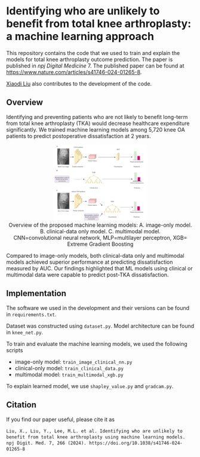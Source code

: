 # Identifying who are unlikely to benefit from total knee arthroplasty: a machine learning approach

This repository contains the code that we used to train and explain the models for total knee arthroplasty outcome prediction. 
The paper is published in *npj Digital Medicine* 7. The published paper can be found at https://www.nature.com/articles/s41746-024-01265-8. 

[Xiaodi Liu](https://github.com/dillys10) also contributes to the development of the code. 


## Overview 
Identifying and preventing patients who are not likely to benefit long-term from total knee arthroplasty (TKA) would decrease healthcare expenditure significantly. We trained machine learning models among 5,720 knee OA patients to predict postoperative dissatisfaction at 2 years. 
 
<!-- Dissatisfaction was defined as not achieving a minimal clinically important difference in postoperative Knee Society knee and function scores (KSS), Short Form-36 Health Survey [SF-36, divided into a physical component score (PCS) and mental component score (MCS)], and Oxford Knee Score (OKS).  -->


<p align="center">
    <img src="overview.png", width='50%' >
    <br>
    Overview of the proposed machine learning models: A. image-only model. B. clinical-data only model. C. multimodal model.
    <br>
    CNN=convolutional neural network, MLP=multilayer perceptron, XGB= Extreme Gradient Boosting
</p>


Compared to image-only models, both clinical-data only and multimodal models achieved superior performance at predicting dissatisfaction measured by AUC. Our findings highlighted that ML models using clinical or multimodal data were capable to predict post-TKA dissatisfaction. 

<!-- | Outcomes                   | Clinical-only model | Multimodal model    | Image-only model    |
| -------------------------- | ------------------- | ------------------- | ------------------- |
| Not achieve KSS MCID       | 0.888 (0.866-0.909) | 0.891 (0.870-0.911) | 0.577 (0.540–0.612) |
| Not achieve SF-36 PCS MCID | 0.836 (0.812-0.860) | 0.832 (0.808-0.857) | 0.542 (0.510-0.574) |
| Not achieve SF-36 MCS MCID | 0.833 (0.812-0.854) | 0.835 (0.811-0.856) | 0.486 (0.455-0.519) |
| Not achieve OKS MCID       | 0.806 (0.753-0.859) | 0.816 (0.768-0.863) | 0.617 (0.557-0.677) |  -->

## Implementation 
The software we used in the development and their versions can be found in `requirements.txt`.

Dataset was constructed using `dataset.py`. Model architecture can be found in `knee_net.py`.

To train and evaluate the machine learning models, we used the following scripts
- image-only model: `train_image_clinical_nn.py` 
- clinical-only model: `train_clinical_data.py` 
- multimodal model: `train_multimodal_xgb.py`

To explain learned model, we use `shapley_value.py` and `gradcam.py`.


## Citation 
If you find our paper useful, please cite it as
```
Liu, X., Liu, Y., Lee, M.L. et al. Identifying who are unlikely to benefit from total knee arthroplasty using machine learning models. npj Digit. Med. 7, 266 (2024). https://doi.org/10.1038/s41746-024-01265-8
```
